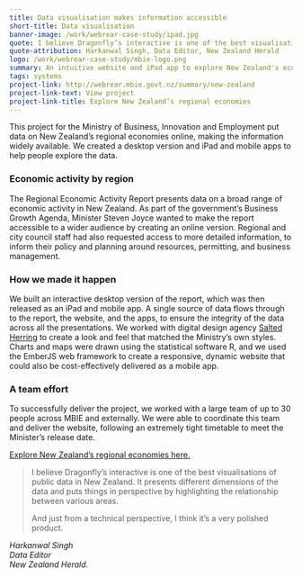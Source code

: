 ```yaml
---
title: Data visualisation makes information accessible
short-title: Data visualisation
banner-image: /work/webrear-case-study/ipad.jpg
quote: I believe Dragonfly’s interactive is one of the best visualisations of public data in New Zealand.
quote-attribution: Harkanwal Singh, Data Editor, New Zealand Herald
logo: /work/webrear-case-study/mbie-logo.png
summary: An intuitive website and iPad app to explore New Zealand's economic results.
tags: systems 
project-link: http://webrear.mbie.govt.nz/summary/new-zealand
project-link-text: View project
project-link-title: Explore New Zealand’s regional economies
---
```


This project for the Ministry of Business, Innovation and Employment put data on New Zealand’s regional
economies online, making the information widely available. We created a desktop version and iPad and mobile apps to help people explore the data. 

<!--more-->

### Economic activity by region
The Regional Economic Activity Report presents data on a broad range of
economic activity in New Zealand. As part of the government’s Business Growth Agenda, 
Minister Steven Joyce 
wanted to make the report accessible to a wider audience by creating an 
online version.  Regional and city council staff had also requested access to more detailed 
information, 
to inform their policy and planning around resources, permitting, and business management.

### How we made it happen  
We built an interactive desktop version of the report, which was
then released as an iPad and mobile app. A single source of data flows through to the report,
the website, and the apps, to ensure the integrity of the data across all the
presentations. We worked with digital design agency [Salted Herring](http://www.saltedherring.com) to create a look and feel that
matched the Ministry’s own styles. Charts and maps were drawn using the statistical software R, and we used the EmberJS
web framework to create a responsive, dynamic website that could also be cost-effectively delivered as a
mobile app.

### A team effort

To successfully deliver the project, we worked with a large team of up to 30 people across MBIE and 
externally. We were able to coordinate this team and deliver the website, following an 
extremely tight timetable to meet 
the Minister’s release date. 

[Explore New Zealand’s regional economies here.](http://webrear.mbie.govt.nz/summary/new-zealand)


> I believe Dragonfly’s interactive is one of the best visualisations of 
> public data in New Zealand. 
> It presents different dimensions of the data and puts things in perspective by 
> highlighting the relationship between various areas. 
> 
> And just from a technical perspective, I think it’s a very polished product.

<cite>Harkanwal Singh<br />
Data Editor<br />
New Zealand Herald.</cite>